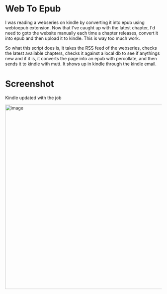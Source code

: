 # Web To Epub

I was reading a webseries on kindle by converting it into epub using webtoepub extension. Now that I've caught up with the latest chapter, I'd need to goto the website manually each time a chapter releases, convert it into epub and then upload it to kindle. This is way too much work.

So what this script does is, it takes the RSS feed of the webseries, checks the latest available chapters, checks it against a local db to see if anythings new and if it is, it converts the page into an epub with percollate, and then sends it to kindle with mutt. It shows up in kindle through the kindle email. 

# Screenshot

Kindle updated with the job

<img width="593" alt="image" src="https://user-images.githubusercontent.com/9362269/232269180-67b13efa-d80c-428d-93c4-6cba9575b0f4.png">


